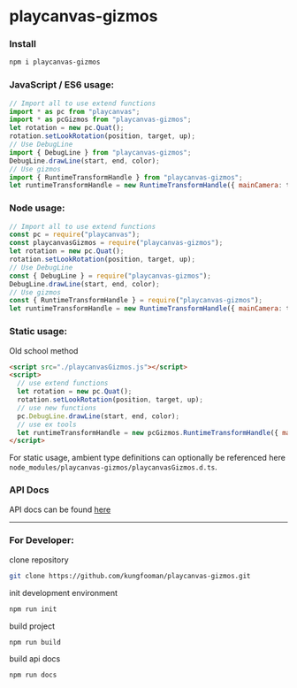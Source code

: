 # playcanvas-gizmos
### Install

```bash
npm i playcanvas-gizmos
```

### JavaScript / ES6 usage:

```js
// Import all to use extend functions
import * as pc from "playcanvas";
import * as pcGizmos from "playcanvas-gizmos";
let rotation = new pc.Quat();
rotation.setLookRotation(position, target, up);
// Use DebugLine
import { DebugLine } from "playcanvas-gizmos";
DebugLine.drawLine(start, end, color);
// Use gizmos
import { RuntimeTransformHandle } from "playcanvas-gizmos";
let runtimeTransformHandle = new RuntimeTransformHandle({ mainCamera: thisCamera });
```

### Node usage:

```js
// Import all to use extend functions
const pc = require("playcanvas");
const playcanvasGizmos = require("playcanvas-gizmos");
let rotation = new pc.Quat();
rotation.setLookRotation(position, target, up);
// Use DebugLine
const { DebugLine } = require("playcanvas-gizmos");
DebugLine.drawLine(start, end, color);
// Use gizmos
const { RuntimeTransformHandle } = require("playcanvas-gizmos");
let runtimeTransformHandle = new RuntimeTransformHandle({ mainCamera: thisCamera });
```

### Static usage:

Old school method

```html
<script src="./playcanvasGizmos.js"></script>
<script>
  // use extend functions
  let rotation = new pc.Quat();
  rotation.setLookRotation(position, target, up);
  // use new functions
  pc.DebugLine.drawLine(start, end, color);
  // use ex tools
  let runtimeTransformHandle = new pcGizmos.RuntimeTransformHandle({ mainCamera: thisCamera });
</script>
```

For static usage, ambient type definitions can optionally be referenced here `node_modules/playcanvas-gizmos/playcanvasGizmos.d.ts`.
### API Docs

API docs can be found [here](https://thefbplus.github.io/playcanvas-gizmos/)

***

### For Developer:

clone repository

```bash
git clone https://github.com/kungfooman/playcanvas-gizmos.git
```

init development environment

```bash
npm run init
```

build project

```bash
npm run build
```

build api docs

```bash
npm run docs
```